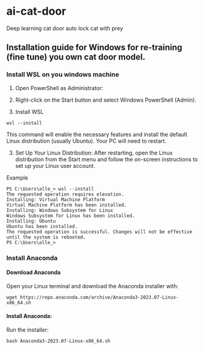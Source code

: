 # ai-cat-door
Deep learning cat door auto lock cat with prey

## Installation guide for Windows for re-training (fine tune) you own cat door model.
### Install WSL on you windows machine
1. Open PowerShell as Administrator:

2. Right-click on the Start button and select Windows PowerShell (Admin).

3. Install WSL

```
wsl --install
```
This command will enable the necessary features and install the default Linux distribution (usually Ubuntu). Your PC will need to restart.

3. Set Up Your Linux Distribution:
After restarting, open the Linux distribution from the Start menu and follow the on-screen instructions to set up your Linux user account.

Example
```
PS C:\Users\olle_> wsl --install
The requested operation requires elevation.
Installing: Virtual Machine Platform
Virtual Machine Platform has been installed.
Installing: Windows Subsystem for Linux
Windows Subsystem for Linux has been installed.
Installing: Ubuntu
Ubuntu has been installed.
The requested operation is successful. Changes will not be effective until the system is rebooted.
PS C:\Users\olle_>
```

### Install Anaconda
#### Download Anaconda
Open your Linux terminal and download the Anaconda installer with:
```
wget https://repo.anaconda.com/archive/Anaconda3-2023.07-Linux-x86_64.sh
```

#### Install Anaconda:
Run the installer:
```
bash Anaconda3-2023.07-Linux-x86_64.sh
```


